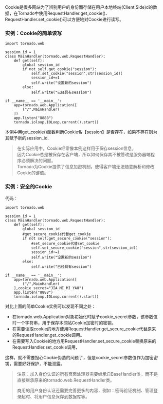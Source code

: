 Cookie是很多网站为了辨别用户的身份而存储在用户本地终端\(Client Side\)d的数据，在Tornado中使用RequestHandler.get\_cookie\(\)、RequestHandler.set\_cookie\(\)可以方便地对Cookie进行读写。

### 实例：Cookie的简单读写

```
import tornado.web

session_id = 1
class MainHandler(tornado.web.RequestHandler):
    def get(self):
        global session_id
        if not self.get_cookie("session"):
            self.set_cookie("session",str(session_id))
            session_id+=1
            self.write("设置新的session")
        else:
            self.write("已经具有session")

if __name__ == '__main__':
    app=tornado.web.Application([
        ("/",MainHandler)
    ])
    app.listen("8888")
    tornado.ioloop.IOLoop.current().start()
```

本例中用get\_cookie\(\)函数判断Cookie名【session】是否存在，如果不存在则为其赋予新的session\_id.

> 在实际应用中，Cookie经常像本例这样用于保存session信息。  
> 因为Cookie总是被保存在客户端，所以如何保存其不被篡改是服务器端程序必须解决的问题。  
> Tornado为Cookie提供了信息加密机制，使得客户端无法随意解析和修改Cookie的键值。

### 实例：安全的Cookie

代码：

```
import tornado.web

session_id = 1
class MainHandler(tornado.web.RequestHandler):
    def get(self):
        global session_id
        #get_secure_cookie代替get_cookie
        if not self.get_secure_cookie("session"):
            #set_secure_cookie代替set_cookie
            self.set_secure_cookie("session",str(session_id))
            session_id+=1
            self.write("设置新的session")
        else:
            self.write("已经具有session")

if __name__ == '__main__':
    app=tornado.web.Application([
        ("/",MainHandler)
    ],cookie_secret="JIA_MI_MI_YAO")
    app.listen("8888")
    tornado.ioloop.IOLoop.current().start()
```

对比上面的简单Cookie实例可以发现不同之处：

* 在tornado.web.Application对象初始化时赋予cookie\_secret参数，该参数值时一个字符串，用于保存本网站Cookie加密时的密钥。
* 在需要读取cookie的地方使用RequestHandler.get\_secure\_cookie代替原来的RequestHandler.get\_cookie调用。
* 在需要写入Cookie的地方用RequestHandler.set\_secure\_cookie替换原来的RequestHandler.set\_cookie调用，

这样，就不需要担心Cookie伪造的问题了，但是cookie\_secret参数值作为加密密钥，需要好好保护，不能泄露。

> 注意：加入身份认证的所有页面处理器需要继承自BaseHandler类，而不是直接继承原来的tornado.web.RequestHandler类。
>
> 商用的用户身份认证还需要完善更多的内容，例如：密码验证机制、管理登录超时、将用户信息保存到数据库等。



